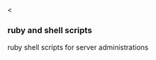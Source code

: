 
<<html>
<head>
	<title>Ruby-Shell scripting</title>
</head>
<body>
<h3>ruby and shell scripts</h3>
<p>ruby shell scripts for server administrations</p>
</body>
</html>